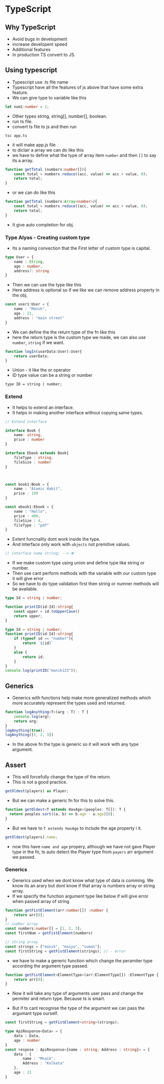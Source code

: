 # TypeScript

## Why TypeScript 
- Avoid bugs in development
- increase developent speed
- Additional features
- In production TS convert to JS.


## Using typescript 
- Typescript use .ts file name
- Typescript have all the features of js above that have some extra feature.
- We can give type to variable like this
```ts
let num1:number = 1;
```
- Other types string, string[], number[], boolean.
- run ts file.
- convert ts file to js and then run
```
tsc app.ts
```
- it will make app.js file
- to diclair a array we can do like this 
- we have to define what the type of array item `number` and then `[]` to say its a array.
```ts
function getTotal (numbers:number[]){
    const total = numbers.reduce((acc, value) => acc + value, 0);
    return total;
}
```
- or we can do like this
```ts
function getTotal (numbers:Array<number>){
    const total = numbers.reduce((acc, value) => acc + value, 0);
    return total;
}
```
- It give auto completion for obj.

### Type Alyas - Creating custom type
- Its a naming convection that the First letter of custom type is capital.

```ts
type User = {
    name : String,
    age : number,
    address?: string
}
```

- Then we can use the type like this 
- Here address is optional so if we like we can remove address property in the obj.
```ts
const user1:User = {
    name : "Manik",
    age : 21,
    address : "main street"
}
```

- We can define the the return type of the fn like this
- here the return type is the custom type we made, we can also use `number`, `string` if we want.
```ts
function logIn(userData:User):User{
    return userData;
}
```
- Union - it like the or operator
- ID type value can be a string or number
```tsx
type ID = string | number;
```

### Extend 
- It helps to extend an interface.
- It helps in making another interface without copying same types.
```ts
// Extend interface

interface Book {
    name: string,
    price : number
}

interface Ebook extends Book{
    fileType : string,
    fileSize : number
}



const book1:Book = {
    name : "Atomic Habit",
    price : 199
}

const ebook1:Ebook = {
    name : "Hallo",
    price : 400,
    fileSize : 4,
    fileType : "pdf"
}

```

- Extent funcnality dont work inside the type.
- And Interface only work with `objects` not premitive values.
```js
// interface name string; --> ❌

```

- If we make custom type using union and define type like string or number.
- Then use cant perform methods with the variable with our custom type it will give error
- So we have to do type validation first then string or numner methods will be available.

```ts
type Id = string | number;

function printID(id:Id):string{
    const upper = id.toUpperCase()
    return upper;
}
```

```ts
type Id = string | number;
function printID(id:Id):string{
    if (typeof id == "number"){
        return `${id}`
    }
    else {
        return id;
    }
}
console.log(printID("manik123"));
```

## Generics
- Generics with functions help make more generalized methods which more accurately represent the types used and returned.
```ts
function logAnything<T>(arg : T) : T {
    console.log(arg);
    return arg;
}
logAnything(true);
logAnything([1, 2, 3])
```
- In the above fn the type is generic so it will work with any type argument.

## Assert
- This will forcefully change the type of the return.
- This is not a good practice.
```js
getOldest(players) as Player;
```
- But we can make a generic fn for this to solve this.
```ts
function getOldest<T extends HasAge>(peoples: T[]): T {
  return peoples.sort((a, b) => b.age - a.age)[0];
}
```
- But we have to `T extends HasAge` to include the age property i it.
```ts
getOldest(players).name;
```
- now this have `name and age` propery, although we have not gave Player type in the fn, ts auto detect the Player type from `payers` arr argument we passed.

### Generics 
- Generics used when we dont know what type of data is comming. We know its an arary but dont know if that array is numbers array or string array.
- If we specify the function argument type like below if will give error when passed array of string 
```ts
function getFistElement(arr:number[]) :number {
    return arr[0];
}
// number array
const numbers:number[] = [1, 2, 3];
const firstNum = getFistElement(numbers)

// string array
const strings = ["manik", "maiyu", "suman"];
const firstString = getFistElement(strings); // - error
```
- we have to make a generic function which change the peramiter type according the argument type passed.
```ts
function getFistElement<ElementType>(arr:ElementType[]) :ElementType {
    return arr[0];
}
```
- Now it will take any type of arguments user pass and change the permiter and return type. Because ts is smart.

- But if ts cant recognise the type of the argument we can pass the argumant type ourself.

```ts
const firstString = getFistElement<string>(strings);
```

```ts
type ApiResponse<Data> = {
    data : Data,
    age : number
}
const respose : ApiResponse<{name : string; Address : string}> = {
    data : {
        name : "Mnaik",
        Address : "Kolkata"
    },
    age : 21
}
```